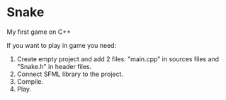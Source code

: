 # Snake

My first game on C++

If you want to play in game you need:
1. Create empty project and add 2 files: "main.cpp" in sources files and "Snake.h" in header files.
2. Connect SFML library to the project.
3. Compile.
4. Play.

